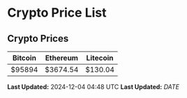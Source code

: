 # Crypto Price List

## Crypto Prices
| Bitcoin | Ethereum | Litecoin |
| ------- | -------- | -------- |
| $95894 | $3674.54 | $130.04 |
**Last Updated:** 2024-12-04 04:48 UTC
**Last Updated:** $DATE$
